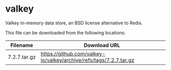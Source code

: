 valkey
============
Valkey in-memory data store, an BSD license alternative to Redis.

This file can be downloaded from the following locations:

| Filename | Download URL |
| -------- | ------------ |
| 7.2.7.tar.gz | https://github.com/valkey-io/valkey/archive/refs/tags/7.2.7.tar.gz |
